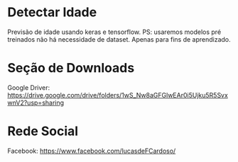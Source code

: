 # Detectar Idade
Previsão de idade usando keras e tensorflow.
PS: usaremos modelos pré treinados não há necessidade de dataset.
Apenas para fins de aprendizado.

# Seção de Downloads
Google Driver: https://drive.google.com/drive/folders/1wS_Nw8aGFGlwEAr0i5Ujku5R5SvxwnV2?usp=sharing

# Rede Social
Facebook: https://www.facebook.com/lucasdeFCardoso/
